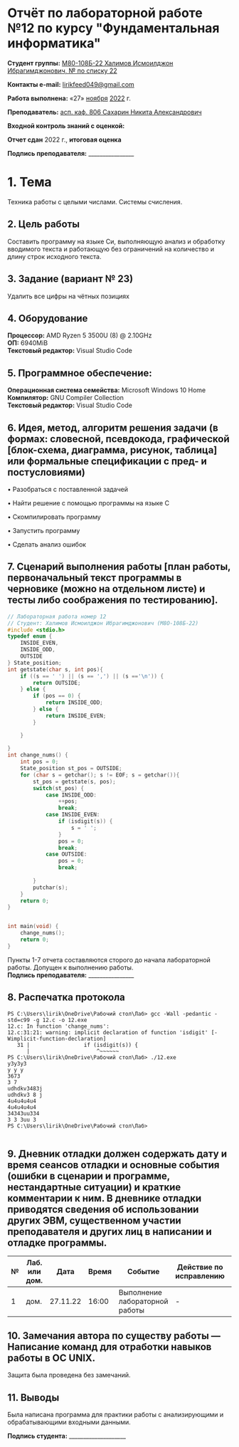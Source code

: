 # Отчёт по лабораторной работе №12 по курсу "Фундаментальная информатика"

<b>Студент группы:</b> <ins>М80-108Б-22 Халимов Исмоилджон Ибрагимджонович, № по списку 22</ins> 

<b>Контакты e-mail:</b> <ins>lirikfeed049@gmail.com</ins>

<b>Работа выполнена:</b> «27» <ins>ноября</ins> <ins>2022</ins> г.

<b>Преподаватель:</b> <ins>асп. каф. 806 Сахарин Никита Александрович</ins>

<b>Входной контроль знаний с оценкой:</b> <ins></ins>

<b>Отчет сдан</b>  <ins></ins>  <ins> </ins> 2022 г., <b>итоговая оценка</b>  <ins></ins>

<b>Подпись преподавателя:</b> ________________


# 1. Тема
Техника работы с целыми числами. Системы счисления.
## 2. Цель работы
Составить программу на языке Си, выполняющую анализ и обработку вводимого текста и работающую без ограничений на количество и длину строк исходного текста.
## 3. Задание (вариант № 23)
Удалить все цифры на чётных позициях
## 4. Оборудование
<b>Процессор:</b> AMD Ryzen 5 3500U (8) @ 2.10GHz<br/>
<b>ОП:</b> 6940MiB<br/>
<b>Текстовый редактор:</b> Visual Studio Code <br/>
## 5. Программное обеспечение:
<b>Операционная система семейства:</b> Microsoft Windows 10 Home <br/>
<b>Компилятор:</b> GNU Compiler Collection <br/>
<b>Текстовый редактор:</b> Visual Studio Code <br/>
## 6. Идея, метод, алгоритм решения задачи (в формах: словесной, псевдокода, графической [блок-схема, диаграмма, рисунок, таблица] или формальные спецификации с пред- и постусловиями)

• Разобраться с поставленной задачей

• Найти решение с помощью программы на языке С

•	Скомпилировать программу

•	Запустить программу

•   Сделать анализ ошибок


## 7. Сценарий выполнения работы [план работы, первоначальный текст программы в черновике (можно на отдельном листе) и тесты либо соображения по тестированию]. 
``` c:12.c
// Лабораторная работа номер 12
// Студент: Халимов Исмоилджон Ибрагимджонович (М8О-108Б-22)
#include <stdio.h>
typedef enum {
    INSIDE_EVEN,
    INSIDE_ODD,
    OUTSIDE
} State_position; 
int getstate(char s, int pos){
    if ((s == ' ') || (s == ',') || (s =='\n')) {
        return OUTSIDE;
    } else {
        if (pos == 0) {
            return INSIDE_ODD;
        } else {
            return INSIDE_EVEN;
        }

    }
    
}
int change_nums() {
    int pos = 0;
    State_position st_pos = OUTSIDE;
    for (char s = getchar(); s != EOF; s = getchar()){
        st_pos = getstate(s, pos);
        switch(st_pos) {
            case INSIDE_ODD:
                ++pos;
                break;
            case INSIDE_EVEN:
                if (isdigit(s)) {
                    s = ' ';
                }
                pos = 0;
                break;
            case OUTSIDE:
                pos = 0;
                break;
                
        } 
        putchar(s);
    }
    return 0;
}


int main(void) {
    change_nums();
    return 0;
}

```

Пункты 1-7 отчета составляются сторого до начала лабораторной работы.
Допущен к выполнению работы.  
<b>Подпись преподавателя:</b> ________________
## 8. Распечатка протокола 
```
PS C:\Users\lirik\OneDrive\Рабочий стол\Лаб> gcc -Wall -pedantic -std=c99 -g 12.c -o 12.exe
12.c: In function 'change_nums':
12.c:31:21: warning: implicit declaration of function 'isdigit' [-Wimplicit-function-declaration]
   31 |                 if (isdigit(s)) {
      |                     ^~~~~~~
PS C:\Users\lirik\OneDrive\Рабочий стол\Лаб> ./12.exe
y3y3y3
y y y 
3673
3 7 
udhdkv3483j
udhdkv3 8 j
4u4u4u4u4
4u4u4u4u4
34343uu334
3 3 3uu 3 
PS C:\Users\lirik\OneDrive\Рабочий стол\Лаб> 


```

## 9. Дневник отладки должен содержать дату и время сеансов отладки и основные события (ошибки в сценарии и программе, нестандартные ситуации) и краткие комментарии к ним. В дневнике отладки приводятся сведения об использовании других ЭВМ, существенном участии преподавателя и других лиц в написании и отладке программы.

| № |  Лаб. или дом. | Дата | Время | Событие | Действие по исправлению | Примечание |
| ------ | ------ | ------ | ------ | ------ | ------ | ------ |
| 1 | дом. | 27.11.22 | 16:00 | Выполнение лабораторной работы | - | - |
## 10. Замечания автора по существу работы — Написание команд для отработки навыков работы в ОС UNIX.
Защита была проведена без замечаний.
## 11. Выводы
Была написана программа для практики работы с анализирующими и обрабатывающими входными данными.


<b>Подпись студента:</b> ____________________



